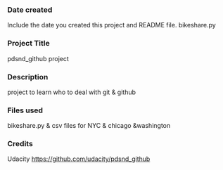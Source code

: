 

### Date created
Include the date you created this project and README file.
bikeshare.py

### Project Title
pdsnd_github project

### Description
project to learn who to deal with git & github

### Files used
bikeshare.py & csv files for NYC & chicago &washington
### Credits
Udacity 
https://github.com/udacity/pdsnd_github


